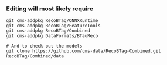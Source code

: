 ### Editing will most likely require

```
git cms-addpkg RecoBTag/ONNXRuntime
git cms-addpkg RecoBTag/FeatureTools
git cms-addpkg RecoBTag/Combined
git cms-addpkg DataFormats/BTauReco

# And to check out the models
git clone https://github.com/cms-data/RecoBTag-Combined.git RecoBTag/Combined/data
```
